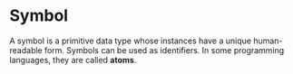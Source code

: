 # Symbol

A symbol is a primitive data type whose instances have a unique human-readable form. Symbols can be used as identifiers. In some programming languages, they are called **atoms**.
